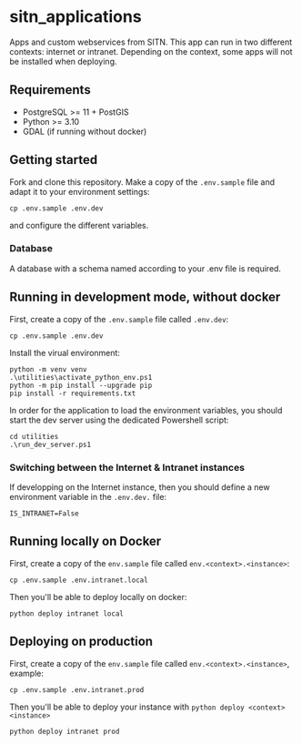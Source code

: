 # sitn_applications

Apps and custom webservices from SITN. This app can run in two different contexts: internet or intranet.
Depending on the context, some apps will not be installed when deploying.

## Requirements

* PostgreSQL >= 11 + PostGIS
* Python >= 3.10
* GDAL (if running without docker)

## Getting started

Fork and clone this repository. Make a copy of the `.env.sample` file and adapt it to your environment settings:

```
cp .env.sample .env.dev
```

and configure the different variables.

### Database

A database with a schema named according to your .env file is required.

## Running in development mode, without docker

First, create a copy of the `.env.sample` file called `.env.dev`:

```
cp .env.sample .env.dev
```

Install the virual environment:

```
python -m venv venv
.\utilities\activate_python_env.ps1
python -m pip install --upgrade pip
pip install -r requirements.txt
```

In order for the application to load the environment variables, you should start the dev server using
the dedicated Powershell script:

```
cd utilities
.\run_dev_server.ps1
```

### Switching between the Internet & Intranet instances

If developping on the Internet instance, then you should define a new environment variable
in the `.env.dev.` file:

```
IS_INTRANET=False
```

## Running locally on Docker

First, create a copy of the `env.sample` file called `env.<context>.<instance>`:

```
cp .env.sample .env.intranet.local
```

Then you'll be able to deploy locally on docker:

```
python deploy intranet local
```

## Deploying on production

First, create a copy of the `env.sample` file called `env.<context>.<instance>`, example:

```
cp .env.sample .env.intranet.prod
```

Then you'll be able to deploy your instance with `python deploy <context> <instance>`

```
python deploy intranet prod
```
